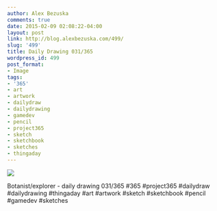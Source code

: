 ```yaml
---
author: Alex Bezuska
comments: true
date: 2015-02-09 02:08:22-04:00
layout: post
link: http://blog.alexbezuska.com/499/
slug: '499'
title: Daily Drawing 031/365
wordpress_id: 499
post_format:
- Image
tags:
- '365'
- art
- artwork
- dailydraw
- dailydrawing
- gamedev
- pencil
- project365
- sketch
- sketchbook
- sketches
- thingaday
---
```


![](/images/2015/02/tumblr_njhf9yQz7g1u11b0ro1_1280.jpg)

Botanist/explorer - daily drawing 031/365 #365 #project365 #dailydraw #dailydrawing #thingaday #art #artwork #sketch #sketchbook #pencil #gamedev #sketches
